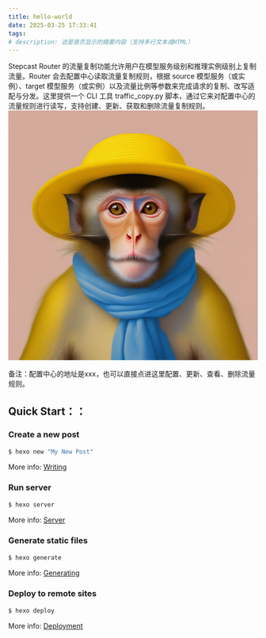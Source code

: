 ```yaml
---
title: hello-world
date: 2025-03-25 17:33:41
tags:
# description: 这是首页显示的摘要内容（支持多行文本或HTML）
---
```

Stepcast Router 的流量复制功能允许用户在模型服务级别和推理实例级别上复制流量。Router 会去配置中心读取流量复制规则，根据 source 模型服务（或实例）、target 模型服务（或实例）以及流量比例等参数来完成请求的复制、改写适配与分发。这里提供一个 CLI 工具  traffic_copy.py 脚本，通过它来对配置中心的流量规则进行读写，支持创建、更新、获取和删除流量复制规则。
![doge](hello-world/a.jpg)

备注：配置中心的地址是xxx，也可以直接点进这里配置、更新、查看、删除流量规则。

<!-- more -->

## Quick Start：：

### Create a new post

``` bash
$ hexo new "My New Post"
```

More info: [Writing](https://hexo.io/docs/writing.html)

### Run server

``` bash
$ hexo server
```

More info: [Server](https://hexo.io/docs/server.html)

### Generate static files

``` bash
$ hexo generate
```

More info: [Generating](https://hexo.io/docs/generating.html)

### Deploy to remote sites

``` bash
$ hexo deploy
```

More info: [Deployment](https://hexo.io/docs/one-command-deployment.html)